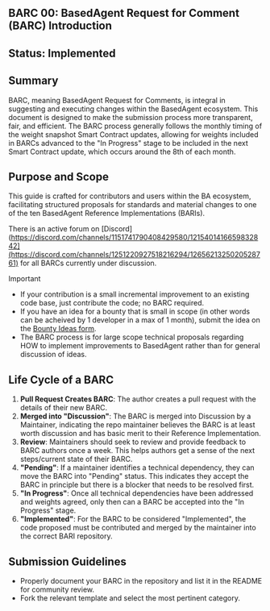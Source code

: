 ## BARC 00: BasedAgent Request for Comment (BARC) Introduction

## Status: Implemented

## Summary
BARC, meaning BasedAgent Request for Comments, is integral in suggesting and executing changes within the BasedAgent ecosystem. This document is designed to make the submission process more transparent, fair, and efficient. The BARC process generally follows the monthly timing of the weight snapshot Smart Contract updates, allowing for weights included in BARCs advanced to the "In Progress" stage to be included in the next Smart Contract update, which occurs around the 8th of each month.

## Purpose and Scope
This guide is crafted for contributors and users within the BA ecosystem, facilitating structured proposals for standards and material changes to one of the ten BasedAgent Reference Implementations (BARIs).

There is an active forum on [Discord](https://discord.com/channels/1151741790408429580/1215401416659832842](https://discord.com/channels/1251220927518216294/1265621325020528761) for all BARCs currently under discussion.

> [!IMPORTANT]  
> - If your contribution is a small incremental improvement to an existing code base, just contribute the code; no BARC required. 
> - If you have an idea for a bounty that is small in scope (in other words can be acheived by 1 developer in a max of 1 month), submit the idea on the [Bounty Ideas form](https://docs.google.com/forms/d/e/1FAIpQLSdeWhidlNjIF2QdQDqGHTYtzNFbIBvo8O1UQNQ08RgRkuTxcA/viewform?usp=sf_link). 
> - The BARC process is for large scope technical proposals regarding HOW to implement improvements to BasedAgent rather than for general discussion of ideas.

## Life Cycle of a BARC
1. **Pull Request Creates BARC**: The author creates a pull request with the details of their new BARC.
2. **Merged into "Discussion"**: The BARC is merged into Discussion by a Maintainer, indicating the repo maintainer believes the BARC is at least worth discussion and has basic merit to their Reference Implementation.
3. **Review**: Maintainers should seek to review and provide feedback to BARC authors once a week. This helps authors get a sense of the next steps/current state of their BARC.
4. **"Pending"**: If a maintainer identifies a technical dependency, they can move the BARC into "Pending" status. This indicates they accept the BARC in principle but there is a blocker that needs to be resolved first.
5. **"In Progress"**: Once all technical dependencies have been addressed and weights agreed, only then can a BARC be accepted into the "In Progress" stage.
6. **"Implemented"**: For the BARC to be considered "Implemented", the code proposed must be contributed and merged by the maintainer into the correct BARI repository.

## Submission Guidelines
- Properly document your BARC in the repository and list it in the README for community review.
- Fork the relevant template and select the most pertinent category.
